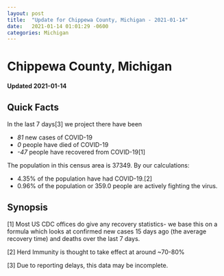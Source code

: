 ```yaml
---
layout: post
title:  "Update for Chippewa County, Michigan - 2021-01-14"
date:   2021-01-14 01:01:29 -0600
categories: Michigan
---
```


# Chippewa County, Michigan
#### Updated 2021-01-14

## Quick Facts

In the last 7 days[3] we project there have been
- *81* new cases of COVID-19
- *0* people have died of COVID-19
- *-47* people have recovered from COVID-19[1]

The population in this census area is 37349. By our calculations:
- 4.35% of the population have had COVID-19.[2]
- 0.96% of the population or 359.0 people are actively fighting the virus.

## Synopsis




[1] Most US CDC offices do give any recovery statistics- we base this on a formula which looks at confirmed new cases
15 days ago (the average recovery time) and deaths over the last 7 days.

[2] Herd Immunity is thought to take effect at around ~70-80%

[3] Due to reporting delays, this data may be incomplete.
 
    